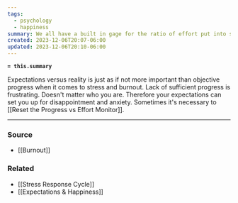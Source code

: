 ```yaml
---
tags:
  - psychology
  - happiness
summary: We all have a built in gage for the ratio of effort put into something versus progress made on it, and a bias toward meeting that expectation.
created: 2023-12-06T20:07-06:00
updated: 2023-12-06T20:10-06:00
---
```

**`= this.summary`**

Expectations versus reality is just as if not more important than objective progress when it comes to stress and burnout. Lack of sufficient progress is frustrating. Doesn't matter who you are. Therefore your expectations can set you up for disappointment and anxiety. Sometimes it's necessary to [[Reset the Progress vs Effort Monitor]].

---
### Source
- [[Burnout]]

### Related
- [[Stress Response Cycle]]
- [[Expectations & Happiness]]